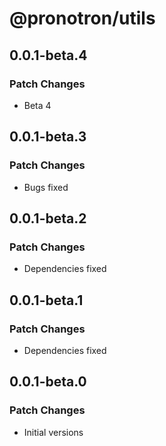 # @pronotron/utils

## 0.0.1-beta.4

### Patch Changes

- Beta 4

## 0.0.1-beta.3

### Patch Changes

- Bugs fixed

## 0.0.1-beta.2

### Patch Changes

- Dependencies fixed

## 0.0.1-beta.1

### Patch Changes

- Dependencies fixed

## 0.0.1-beta.0

### Patch Changes

- Initial versions
